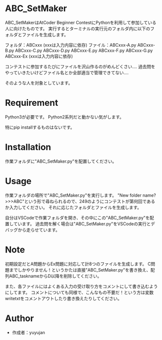 # ABC_SetMaker

ABC_SetMakerはAtCoder Beginner ContestにPythonを利用して参加している人に向けたものです。
実行するとターミナルの実行元のフォルダ内に以下のフォルダとファイルを生成します。

フォルダ：ABCxxx  (xxxは入力内容に依存)
ファイル：ABCxxx-A.py ABCxxx-B.py ABCxxx-C.py ABCxxx-D.py ABCxxx-E.py ABCxxx-F.py ABCxxx-G.py ABCxxx-Ex  (xxxは入力内容に依存)

コンテストに参加するたびにファイルを沢山作るのがめんどくさい‥‥
過去問をやっていきたいけどファイル名とか全部適当で管理できてない‥‥

そのような人を対象としています。


# Requirement

Python3が必要です。
Python2系列だと動かない気がします。

特にpip installするものはないです。

# Installation

作業フォルダに"ABC_SetMaker.py"を配置してください。

# Usage

作業フォルダの場所で"ABC_SetMaker.py"を実行します。
"New folder name?>>>ABC"という形で尋ねられるので、249のようにコンテストが第何回であるか入力してください。
それに応じたフォルダとファイルを生成します。

自分はVSCodeで作業フォルダを開き、その中にこの"ABC_SetMaker.py"を配置しています。
過去問を解く場合は"ABC_SetMaker.py"をVSCodeの実行とデバッグから走らせています。

# Note

初期設定だとA問題からEx問題に対応して計8つのファイルを生成します。
C問題までしかやりません！というかたは直接"ABC_SetMaker.py"を書き換え、配列ABC_tasknameからD以降を削除してください。

また、各ファイルにはよくある入力の受け取り方をコメントにして書き込むようにしてます。
コメントについても同様で、こんなもの不要だ！という方は変数writetxtをコメントアウトしたり書き換えたりしてください。

# Author

* 作成者：yuyujan
